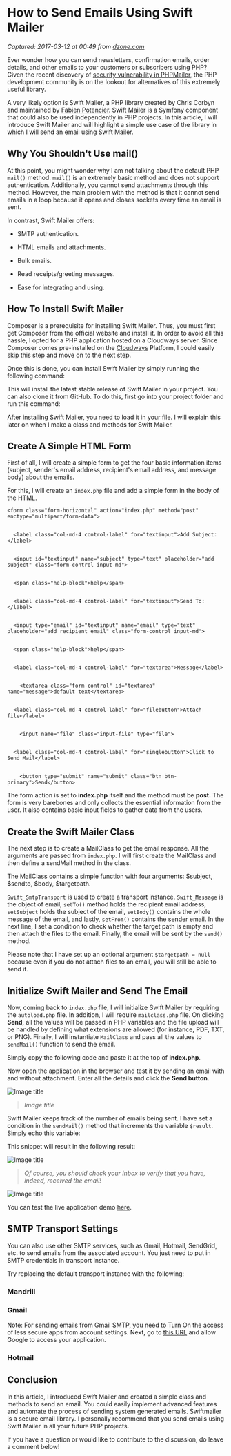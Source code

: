 # How to Send Emails Using Swift Mailer

_Captured: 2017-03-12 at 00:49 from [dzone.com](https://dzone.com/articles/how-to-send-emails-using-swift-mailer?oid=twitter&utm_content=bufferdc7d3&utm_medium=social&utm_source=twitter.com&utm_campaign=buffer)_

Ever wonder how you can send newsletters, confirmation emails, order details, and other emails to your customers or subscribers using PHP? Given the recent discovery of [security vulnerability in PHPMailer](https://legalhackers.com/advisories/PHPMailer-Exploit-Remote-Code-Exec-CVE-2016-10033-Vuln.html), the PHP development community is on the lookout for alternatives of this extremely useful library.

A very likely option is Swift Mailer, a PHP library created by Chris Corbyn and maintained by [Fabien Potencier](https://twitter.com/fabpot). Swift Mailer is a Symfony component that could also be used independently in PHP projects. In this article, I will introduce Swift Mailer and will highlight a simple use case of the library in which I will send an email using Swift Mailer.

## Why You Shouldn't Use mail()

At this point, you might wonder why I am not talking about the default PHP `mail()` method. `mail()` is an extremely basic method and does not support authentication. Additionally, you cannot send attachments through this method. However, the main problem with the method is that it cannot send emails in a loop because it opens and closes sockets every time an email is sent.

In contrast, Swift Mailer offers:

  * SMTP authentication.

  * HTML emails and attachments.

  * Bulk emails.

  * Read receipts/greeting messages.

  * Ease for integrating and using.

## How To Install Swift Mailer

Composer is a prerequisite for installing Swift Mailer. Thus, you must first get Composer from the official website and install it. In order to avoid all this hassle, I opted for a PHP application hosted on a Cloudways server. Since Composer comes pre-installed on the [Cloudways](https://www.cloudways.com/en/php-cloud-hosting.php) Platform, I could easily skip this step and move on to the next step.

Once this is done, you can install Swift Mailer by simply running the following command:

This will install the latest stable release of Swift Mailer in your project. You can also clone it from GitHub. To do this, first go into your project folder and run this command:

After installing Swift Mailer, you need to load it in your file. I will explain this later on when I make a class and methods for Swift Mailer.

## Create A Simple HTML Form

First of all, I will create a simple form to get the four basic information items (subject, sender's email address, recipient's email address, and message body) about the emails.

For this, I will create an `index.php` file and add a simple form in the body of the HTML.
    
    
    <form class="form-horizontal" action="index.php" method="post" enctype="multipart/form-data">
    
    
      <label class="col-md-4 control-label" for="textinput">Add Subject:</label>  
    
    
      <input id="textinput" name="subject" type="text" placeholder="add subject" class="form-control input-md">
    
    
      <span class="help-block">help</span>  
    
    
      <label class="col-md-4 control-label" for="textinput">Send To:</label>  
    
    
      <input type="email" id="textinput" name="email" type="text" placeholder="add recipient email" class="form-control input-md">
    
    
      <span class="help-block">help</span>  
    
    
      <label class="col-md-4 control-label" for="textarea">Message</label>
    
    
        <textarea class="form-control" id="textarea" name="message">default text</textarea>
    
    
      <label class="col-md-4 control-label" for="filebutton">Attach file</label>
    
    
        <input name="file" class="input-file" type="file">
    
    
      <label class="col-md-4 control-label" for="singlebutton">Click to Send Mail</label>
    
    
        <button type="submit" name="submit" class="btn btn-primary">Send</button>

The form action is set to **index.php** itself and the method must be **post.** The form is very barebones and only collects the essential information from the user. It also contains basic input fields to gather data from the users.

## Create the Swift Mailer Class

The next step is to create a MailClass to get the email response. All the arguments are passed from `index.php`. I will first create the MailClass and then define a sendMail method in the class.

The MailClass contains a simple function with four arguments: $subject, $sendto, $body, $targetpath.

`Swift_SmtpTransport` is used to create a transport instance. `Swift_Message` is the object of email, `setTo()` method holds the recipient email address, `setSubject` holds the subject of the email, `setBody()` contains the whole message of the email, and lastly, `setFrom()` contains the sender email. In the next line, I set a condition to check whether the target path is empty and then attach the files to the email. Finally, the email will be sent by the `send()` method.

Please note that I have set up an optional argument `$targetpath = null` because even if you do not attach files to an email, you will still be able to send it.

## Initialize Swift Mailer and Send The Email

Now, coming back to `index.php` file, I will initialize Swift Mailer by requiring the `autoload.php` file. In addition, I will require `mailclass.php` file. On clicking **Send**, all the values will be passed in PHP variables and the file upload will be handled by defining what extensions are allowed (for instance, PDF, TXT, or PNG). Finally, I will instantiate `MailClass` and pass all the values to `sendMail()` function to send the email.

Simply copy the following code and paste it at the top of **index.php**.

Now open the application in the browser and test it by sending an email with and without attachment. Enter all the details and click the **Send button**.

![Image title](https://dzone.com/storage/temp/4280689-image01.png)

> _Image title_

Swift Mailer keeps track of the number of emails being sent. I have set a condition in the `sendMail()` method that increments the variable `$result`. Simply echo this variable:

This snippet will result in the following result:

![Image title](https://dzone.com/storage/temp/4341792-image00.png)

> _Of course, you should check your inbox to verify that you have, indeed, received the email!_

![Image title](https://dzone.com/storage/temp/4280695-image02.png)

You can test the live application demo [here](http://phpstack-21306-71265-206743.cloudwaysapps.com/).

## SMTP Transport Settings

You can also use other SMTP services, such as Gmail, Hotmail, SendGrid, etc. to send emails from the associated account. You just need to put in SMTP credentials in transport instance.

Try replacing the default transport instance with the following:

### Mandrill

### Gmail

Note: For sending emails from Gmail SMTP, you need to Turn On the access of less secure apps from account settings. Next, go to [this URL](https://accounts.google.com/DisplayUnlockCaptcha) and allow Google to access your application.

### Hotmail

## Conclusion

In this article, I introduced Swift Mailer and created a simple class and methods to send an email. You could easily implement advanced features and automate the process of sending system generated emails. Swiftmailer is a secure email library. I personally recommend that you send emails using Swift Mailer in all your future PHP projects.

If you have a question or would like to contribute to the discussion, do leave a comment below!
